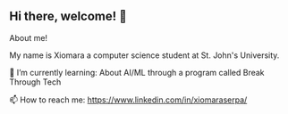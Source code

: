 ## Hi there, welcome! 👋

About me!

My name is Xiomara a computer science student at St. John's University.

🌱 I’m currently learning:
About AI/ML through a program called Break Through Tech

📫 How to reach me: https://www.linkedin.com/in/xiomaraserpa/ 
<!--
**Xioma-S/Xioma-S** is a ✨ _special_ ✨ repository because its `README.md` (this file) appears on your GitHub profile.

Here are some ideas to get you started:

- 🔭 I’m currently working on ...
- 🌱 I’m currently learning ...
- 👯 I’m looking to collaborate on ...
- 🤔 I’m looking for help with ...
- 💬 Ask me about ...
- 📫 How to reach me: ...
- 😄 Pronouns: ...
- ⚡ Fun fact: ...
-->
